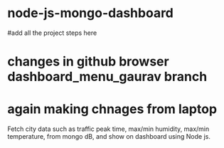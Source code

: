# node-js-mongo-dashboard

#add all the project steps here 

# changes in github browser dashboard_menu_gaurav branch

# again making chnages from laptop

Fetch city data such as traffic peak time, max/min humidity, max/min temperature, from mongo dB, and show on dashboard using Node js.
